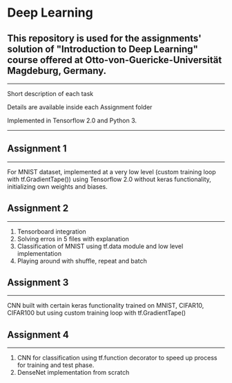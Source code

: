 # Deep Learning

## This repository is used for the assignments' solution of "Introduction to Deep Learning" course offered at Otto-von-Guericke-Universität Magdeburg, Germany.

---


Short description of each task

Details are available inside each Assignment folder

Implemented in Tensorflow 2.0 and Python 3.

---

## Assignment 1
---

For MNIST dataset, implemented at a very low level (custom training loop with tf.GradientTape()) using Tensorflow 2.0 without keras functionality, initializing own weights and biases.


## Assignment 2
---

1. Tensorboard integration
2. Solving erros in 5 files with explanation
3. Classification of MNIST using tf.data module and low level implementation
4. Playing around with shuffle, repeat and batch

## Assignment 3
---

CNN built with certain keras functionality trained on MNIST, CIFAR10, CIFAR100 but using custom training loop with tf.GradientTape()

## Assignment 4
---

1. CNN for classification  using tf.function decorator to speed up process for training and test phase.
2. DenseNet implementation from scratch



